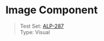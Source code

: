 # Image Component
> Test Set: [ALP-287](https://everfi.atlassian.net/browse/ALP-287)    
Type: Visual  

<!-- cypress/integration/iFrame.js -->
<!-- /cypress/integration/iFrame.js -->